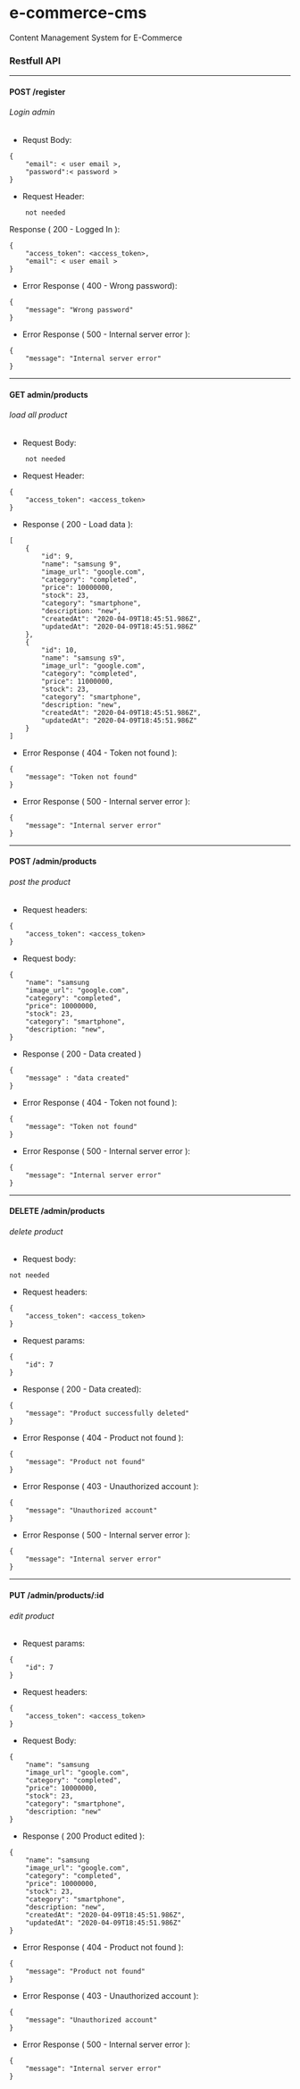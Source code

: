 # e-commerce-cms
Content Management System for E-Commerce


### Restfull API

---
#### POST /register
###### Login admin
- Requst Body:
```
{
	"email": < user email >,
	"password":< password >
}
```

- Request Header:
```
	not needed
```
 Response ( 200 - Logged In ):
```
{
    "access_token": <access_token>,
    "email": < user email >
}
```

- Error Response ( 400 - Wrong password):
```
{
    "message": "Wrong password"
}
```

- Error Response ( 500 - Internal server error ):
```
{
    "message": "Internal server error"
}
```

---
#### GET admin/products
###### load all product
- Request Body:
```
    not needed
```

- Request Header:
```
{
    "access_token": <access_token>
}
```

- Response ( 200 - Load data ):
```
[
    {
        "id": 9,
        "name": "samsung 9",
        "image_url": "google.com",
        "category": "completed",
        "price": 10000000,
        "stock": 23,
        "category": "smartphone",
        "description: "new",
        "createdAt": "2020-04-09T18:45:51.986Z",
        "updatedAt": "2020-04-09T18:45:51.986Z"
    },
    {
        "id": 10,
        "name": "samsung s9",
        "image_url": "google.com",
        "category": "completed",
        "price": 11000000,
        "stock": 23,
        "category": "smartphone",
        "description: "new",
        "createdAt": "2020-04-09T18:45:51.986Z",
        "updatedAt": "2020-04-09T18:45:51.986Z"
    }
]
```

- Error Response ( 404 - Token not found ):
```
{
    "message": "Token not found"
}
```

- Error Response ( 500 - Internal server error ):
```
{
    "message": "Internal server error"
}
```

---
#### POST /admin/products
###### post the product
- Request headers:
```
{
    "access_token": <access_token>
}
```

- Request body:
```
{
	"name": "samsung 
	"image_url": "google.com",
	"category": "completed",
	"price": 10000000,
	"stock": 23,
	"category": "smartphone",
	"description: "new",
}
```

- Response ( 200 - Data created )
```
{
	"message" : "data created"
}
```

- Error Response ( 404 - Token not found ):
```
{
    "message": "Token not found"
}
```

- Error Response ( 500 - Internal server error ):
```
{
    "message": "Internal server error"
}
```

---
#### DELETE /admin/products
###### delete product
- Request body:
```
not needed
```

- Request headers:
```
{
    "access_token": <access_token>
}
```

- Request params:
```
{
    "id": 7
}
```

- Response ( 200 - Data created):
```
{
    "message": "Product successfully deleted"
}
```

- Error Response ( 404 - Product not found ):
```
{
    "message": "Product not found"
}
```

- Error Response ( 403 - Unauthorized account ):
```
{
    "message": "Unauthorized account"
}
```

- Error Response ( 500 - Internal server error ):
```
{
    "message": "Internal server error"
}
```

---
#### PUT /admin/products/:id
###### edit product
- Request params:
```
{
    "id": 7
}
```

- Request headers:
```
{
    "access_token": <access_token>
}
```

- Request Body:
```
{
	"name": "samsung 
	"image_url": "google.com",
	"category": "completed",
	"price": 10000000,
	"stock": 23,
	"category": "smartphone",
	"description: "new"
}
```

- Response ( 200 Product edited ):
```
{
	"name": "samsung 
	"image_url": "google.com",
	"category": "completed",
	"price": 10000000,
	"stock": 23,
	"category": "smartphone",
	"description: "new",
	"createdAt": "2020-04-09T18:45:51.986Z",
	"updatedAt": "2020-04-09T18:45:51.986Z"
}
```

- Error Response ( 404 - Product not found ):
```
{
    "message": "Product not found"
}
```

- Error Response ( 403 - Unauthorized account ):
```
{
    "message": "Unauthorized account"
}
```

- Error Response ( 500 - Internal server error ):
```
{
    "message": "Internal server error"
}
```




